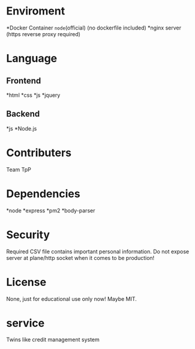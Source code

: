 # Enviroment
*Docker Container `node`(official)
(no dockerfile included)
*nginx server
(https reverse proxy required)

# Language
## Frontend
*html
*css
*js
*jquery
## Backend
*js
*Node.js

# Contributers
Team TpP

# Dependencies
*node
*express
*pm2
*body-parser

# Security
Required CSV file contains important personal information.
Do not expose server at plane/http socket when it comes to be production!

# License
None, just for educational use only now!
Maybe MIT.

# service
Twins like credit management system

